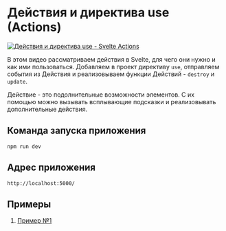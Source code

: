 # Действия и директива use (Actions)

[![Действия и директива use - Svelte Actions](https://img.youtube.com/vi/tx-o1QNHcCo/0.jpg)](https://youtu.be/tx-o1QNHcCo "Действия и директива use - Svelte Actions")

В этом видео рассматриваем действия в Svelte, для чего они нужно и как ими пользоваться. Добавляем в проект директиву `use`, отправляем события из Действия и реализовываем функции Действий - `destroy` и `update`. 

Действие - это подолнительные возможности элементов. С их помощью можно вызывать всплывающие подсказки и реализовывать дополнительные действия.

## Команда запуска приложения
`npm run dev`

## Адрес приложения
`http://localhost:5000/`

## Примеры

1. [Пример №1](code/svelte-todo-01)